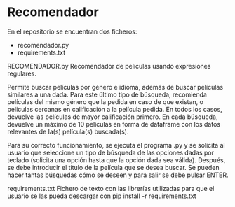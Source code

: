 # Recomendador
En el repositorio se encuentran dos ficheros:
- recomendador.py
- requirements.txt

RECOMENDADOR.py
Recomendador de películas usando expresiones regulares.

Permite buscar películas por género e idioma, además de buscar películas similares a una dada.
Para este último tipo de búsqueda, recomienda películas del mismo género que la pedida en caso de que existan, o peliculas
cercanas en calificación a la película pedida.
En todos los casos, devuelve las películas de mayor calificación primero.
En cada búsqueda, devuelve un máximo de 10 películas en forma de dataframe con los datos relevantes de la(s) película(s) buscada(s).

Para su correcto funcionamiento, se ejecuta el programa .py y se solicita al usuario que seleccione un tipo de búsqueda de las opciones dadas por teclado (solicita una opción hasta que la opción dada sea válida). Después, se debe introducir el título de la película que se desea buscar. Se pueden hacer tantas búsquedas cómo se deseen y para salir se debe pulsar ENTER. 

requirements.txt
Fichero de texto con las librerías utilizadas para que el usuario se las pueda descargar con pip install -r requirements.txt
